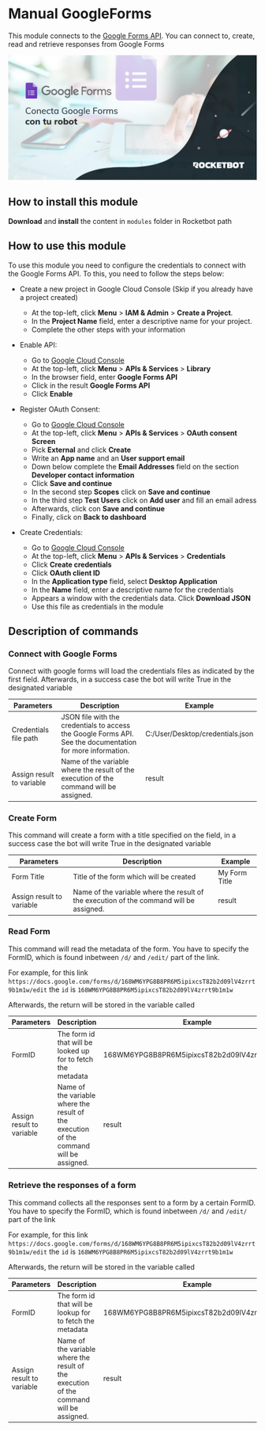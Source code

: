 # Manual GoogleForms

This module connects to the [Google Forms API](https://developers.google.com/forms/api). You can connect to, create, read and retrieve responses from Google Forms

![banner](img/Banner_GoogleForms.jpg)

## How to install this module

**Download** and **install** the content in `modules` folder in Rocketbot path

## How to use this module

To use this module you need to configure the credentials to connect with the Google Forms API. To this, you need to follow the steps below:

- Create a new project in Google Cloud Console (Skip if you already have a project created)

  - At the top-left, click **Menu** > **IAM & Admin** > **Create a Project**.
  - In the **Project Name** field, enter a descriptive name for your project.
  - Complete the other steps with your information

- Enable API:

  - Go to [Google Cloud Console](https://console.cloud.google.com/)
  - At the top-left, click **Menu** > **APIs & Services** > **Library**
  - In the browser field, enter **Google Forms API**
  - Click in the result **Google Forms API**
  - Click **Enable**

- Register OAuth Consent:

  - Go to [Google Cloud Console](https://console.cloud.google.com/)
  - At the top-left, click **Menu** > **APIs & Services** > **OAuth consent Screen**
  - Pick **External** and click **Create**
  - Write an **App name** and an **User support email**
  - Down below complete the **Email Addresses** field on the section **Developer contact information**
  - Click **Save and continue**
  - In the second step **Scopes** click on **Save and continue**
  - In the third step **Test Users** click on **Add user** and fill an email adress
  - Afterwards, click con **Save and continue**
  - Finally, click on **Back to dashboard**

- Create Credentials:

  - Go to [Google Cloud Console](https://console.cloud.google.com/)
  - At the top-left, click **Menu** > **APIs & Services** > **Credentials**
  - Click **Create credentials**
  - Click **OAuth client ID**
  - In the **Application type** field, select **Desktop Application**
  - In the **Name** field, enter a descriptive name for the credentials
  - Appears a window with the credentials data. Click **Download JSON**
  - Use this file as credentials in the module

## Description of commands

### Connect with Google Forms

Connect with google forms will load the credentials files as indicated by the first field. Afterwards, in a success case the bot will write True in the designated variable

| Parameters                | Description                                                                                                | Example                             |
| ------------------------- | ---------------------------------------------------------------------------------------------------------- | ----------------------------------- |
| Credentials file path     | JSON file with the credentials to access the Google Forms API. See the documentation for more information. | C:\/User\/Desktop\/credentials.json |
| Assign result to variable | Name of the variable where the result of the execution of the command will be assigned.                    | result                              |

### Create Form

This command will create a form with a title specified on the field, in a success case the bot will write True in the designated variable

| Parameters                | Description                                                                             | Example       |
| ------------------------- | --------------------------------------------------------------------------------------- | ------------- |
| Form Title                | Title of the form which will be created                                                 | My Form Title |
| Assign result to variable | Name of the variable where the result of the execution of the command will be assigned. | result        |

### Read Form

This command will read the metadata of the form. You have to specify the FormID, which is found inbetween `/d/` and `/edit/` part of the link.

For example, for this link `https://docs.google.com/forms/d/168WM6YPG8B8PR6M5ipixcsT82b2d09lV4zrrt9b1m1w/edit` the `id` is `168WM6YPG8B8PR6M5ipixcsT82b2d09lV4zrrt9b1m1w`

Afterwards, the return will be stored in the variable called

| Parameters                | Description                                                                             | Example                                      |
| ------------------------- | --------------------------------------------------------------------------------------- | -------------------------------------------- |
| FormID                    | The form id that will be looked up for to fetch the metadata                            | 168WM6YPG8B8PR6M5ipixcsT82b2d09lV4zrrt9b1m1w |
| Assign result to variable | Name of the variable where the result of the execution of the command will be assigned. | result                                       |

### Retrieve the responses of a form

This command collects all the responses sent to a form by a certain FormID. You have to specify the FormID, which is found inbetween `/d/` and `/edit/` part of the link

For example, for this link `https://docs.google.com/forms/d/168WM6YPG8B8PR6M5ipixcsT82b2d09lV4zrrt9b1m1w/edit` the `id` is `168WM6YPG8B8PR6M5ipixcsT82b2d09lV4zrrt9b1m1w`

Afterwards, the return will be stored in the variable called

| Parameters                | Description                                                                             | Example                                      |
| ------------------------- | --------------------------------------------------------------------------------------- | -------------------------------------------- |
| FormID                    | The form id that will be lookup for to fetch the metadata                               | 168WM6YPG8B8PR6M5ipixcsT82b2d09lV4zrrt9b1m1w |
| Assign result to variable | Name of the variable where the result of the execution of the command will be assigned. | result                                       |
